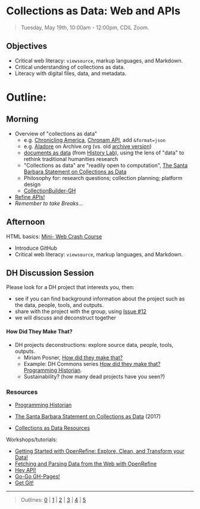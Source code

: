 # Collections as Data: Web and APIs

> Tuesday, May 19th, 10:00am - 12:00pm, CDIL Zoom.

## Objectives

- Critical web literacy: `viewsource`, markup languages, and Markdown.
- Critical understanding of collections as data.
- Literacy with digital files, data, and metadata.

# Outline:

## Morning

- Overview of "collections as data"
    - e.g. [Chronicling America](https://chroniclingamerica.loc.gov/), [Chronam API](https://chroniclingamerica.loc.gov/about/api/), add `&format=json`
    - e.g. [Aladore](https://archive.org/details/aladorehen00newbrich) on Archive.org (vs. old [archive version](https://web.archive.org/web/20150201010320/https://archive.org/details/aladorehen00newbrich))
    - [documents as data](http://history-lab.org/images/new-paper-stack.png) (from [History Lab](http://history-lab.org/)), using the lens of "data" to rethink traditional humanities research
    - "Collections as data" are "readily open to computation", [The Santa Barbara Statement on Collections as Data](https://collectionsasdata.github.io/statement/)
    - Philosophy for: research questions; collection planning; platform design
    - [CollectionBuilder-GH](https://github.com/CollectionBuilder/collectionbuilder-gh)
- [Refine APIs!](https://evanwill.github.io/refine-apis/)
- *Remember to take Breaks...*

## Afternoon

HTML basics: [Mini- Web Crash Course](https://evanwill.github.io/mini-web-crash-course/)

- Introduce GitHub
- Critical web literacy: `viewsource`, markup languages, and Markdown.

## DH Discussion Session

Please look for a DH project that interests you, then:

- see if you can find background information about the project such as the data, people, tools, and outputs.
- share with the project with the group, using [Issue #12](https://github.com/PalouseDH/symposium/issues/12)
- we will discuss and deconstruct together

#### How Did They Make That? 

- DH projects deconstructions: explore source data, people, tools, outputs.
    - Miriam Posner, [How did they make that?](http://miriamposner.com/blog/how-did-they-make-that/) 
    - Example: DH Commons series [How did they make that? Programming Historian](https://web.archive.org/web/20180713014622/http://dhcommons.org/journal/issue-1/editorial-sustainability-and-open-peer-review-programming-historian).
    - Sustainability? (how many dead projects have you seen?)

### Resources 

- [Programming Historian](https://programminghistorian.org/) 

- [The Santa Barbara Statement on Collections as Data](https://collectionsasdata.github.io/statement/) (2017)
- [Collections as Data Resources](https://collectionsasdata.github.io/resources/)

Workshops/tutorials: 

- [Getting Started with OpenRefine: Explore, Clean, and Transform your Data!](https://evanwill.github.io/clean-your-data/)
- [Fetching and Parsing Data from the Web with OpenRefine](https://programminghistorian.org/en/lessons/fetch-and-parse-data-with-openrefine)
- [Hey API!](https://evanwill.github.io/hey-api/)
- [Go-Go GH-Pages!](https://evanwill.github.io/go-go-ghpages/)
- [Get Git!](https://evanwill.github.io/get-git/)

-----------------------

> Outlines: [0](day-0.md) | [1](day-1.md) | [2](day-2.md) | [3](day-3.md) | [4](day-4.md) | [5](day-5.md)
